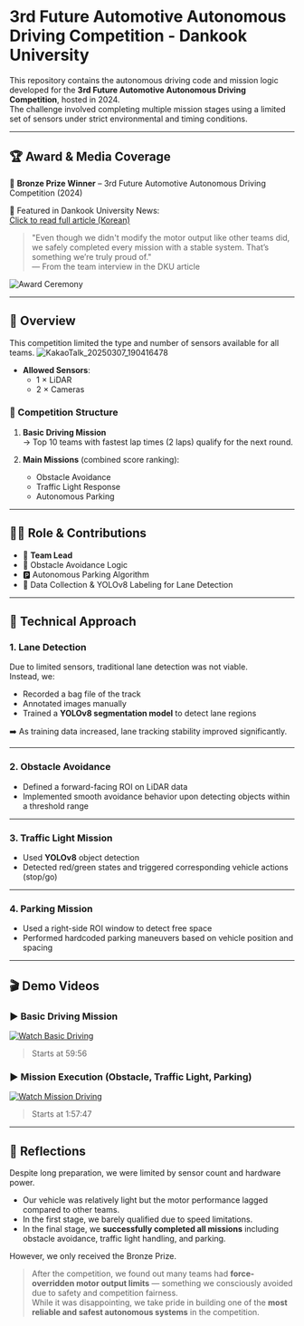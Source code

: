 # 3rd Future Automotive Autonomous Driving Competition - Dankook University

This repository contains the autonomous driving code and mission logic developed for the **3rd Future Automotive Autonomous Driving Competition**, hosted in 2024.  
The challenge involved completing multiple mission stages using a limited set of sensors under strict environmental and timing conditions.

---

## 🏆 Award & Media Coverage

🥉 **Bronze Prize Winner** – 3rd Future Automotive Autonomous Driving Competition (2024)

📸 Featured in Dankook University News:  
[Click to read full article (Korean)](https://www.dankook.ac.kr/web/kor/dku-today?p_p_id=Bbs_WAR_bbsportlet&p_p_lifecycle=0&p_p_state=normal&p_p_mode=view&_Bbs_WAR_bbsportlet_action=view_message&_Bbs_WAR_bbsportlet_messageId=790642)

> "Even though we didn't modify the motor output like other teams did, we safely completed every mission with a stable system. That’s something we’re truly proud of."  
> — From the team interview in the DKU article

![Award Ceremony](https://path-to-your-award-photo-if-you-have-it.jpg) <!-- 이미지가 깃허브에 올라온 경우 -->


---

## 🎯 Overview

This competition limited the type and number of sensors available for all teams.
![KakaoTalk_20250307_190416478](https://github.com/user-attachments/assets/fb57aef1-c4dc-4b06-a1dd-5e2f508bbdcf)

- **Allowed Sensors**:
  - 1 × LiDAR
  - 2 × Cameras

### 🏁 Competition Structure

1. **Basic Driving Mission**  
   → Top 10 teams with fastest lap times (2 laps) qualify for the next round.

2. **Main Missions** (combined score ranking):
   - Obstacle Avoidance
   - Traffic Light Response
   - Autonomous Parking

---

## 👨‍💻 Role & Contributions

- 🧠 **Team Lead**
- 🧭 Obstacle Avoidance Logic
- 🅿️ Autonomous Parking Algorithm
- 🧾 Data Collection & YOLOv8 Labeling for Lane Detection

---

## 🧰 Technical Approach

### 1. Lane Detection  
Due to limited sensors, traditional lane detection was not viable.  
Instead, we:
- Recorded a bag file of the track
- Annotated images manually
- Trained a **YOLOv8 segmentation model** to detect lane regions

➡️ As training data increased, lane tracking stability improved significantly.

---

### 2. Obstacle Avoidance  
- Defined a forward-facing ROI on LiDAR data
- Implemented smooth avoidance behavior upon detecting objects within a threshold range

---

### 3. Traffic Light Mission  
- Used **YOLOv8** object detection
- Detected red/green states and triggered corresponding vehicle actions (stop/go)

---

### 4. Parking Mission  
- Used a right-side ROI window to detect free space
- Performed hardcoded parking maneuvers based on vehicle position and spacing

---

## 🎬 Demo Videos

### ▶️ Basic Driving Mission  
[![Watch Basic Driving](https://img.youtube.com/vi/FwGlec1eLXw/0.jpg)](https://youtu.be/FwGlec1eLXw?t=3596)  
> Starts at 59:56

### ▶️ Mission Execution (Obstacle, Traffic Light, Parking)  
[![Watch Mission Driving](https://img.youtube.com/vi/FwGlec1eLXw/0.jpg)](https://youtu.be/FwGlec1eLXw?t=7067)  
> Starts at 1:57:47

---

## 📝 Reflections

Despite long preparation, we were limited by sensor count and hardware power.  
- Our vehicle was relatively light but the motor performance lagged compared to other teams.
- In the first stage, we barely qualified due to speed limitations.
- In the final stage, we **successfully completed all missions** including obstacle avoidance, traffic light handling, and parking.

However, we only received the Bronze Prize.

> After the competition, we found out many teams had **force-overridden motor output limits** — something we consciously avoided due to safety and competition fairness.  
> While it was disappointing, we take pride in building one of the **most reliable and safest autonomous systems** in the competition.

